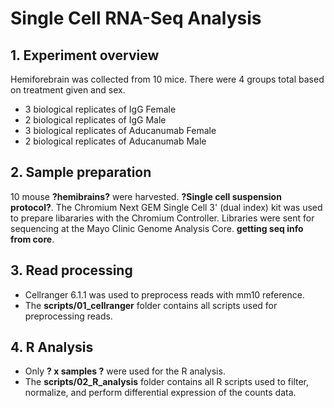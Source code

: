 # Single Cell RNA-Seq Analysis
## 1. Experiment overview
Hemiforebrain was collected from 10 mice. There were 4 groups total based on treatment given and sex.
- 3 biological replicates of IgG Female
- 2 biological replicates of IgG Male
- 3 biological replicates of Aducanumab Female
- 2 biological replicates of Aducanumab Male
## 2. Sample preparation
10 mouse **?hemibrains?** were harvested. **?Single cell suspension protocol?**. The Chromium Next GEM Single Cell 3' (dual index) kit was used to prepare libararies with the Chromium Controller. Libraries were sent for sequencing at the Mayo Clinic Genome Analysis Core. **getting seq info from core**.
## 3. Read processing
- Cellranger 6.1.1 was used to preprocess reads with mm10 reference.
- The **scripts/01_cellranger** folder contains all scripts used for preprocessing reads.
## 4. R Analysis
- Only **? x samples ?** were used for the R analysis.
- The **scripts/02_R_analysis** folder contains all R scripts used to filter, normalize, and perform differential expression of the counts data.

